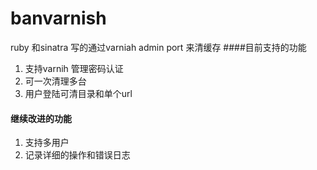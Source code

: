 banvarnish
==========

ruby 和sinatra  写的通过varniah admin port 来清缓存
####目前支持的功能
 1. 支持varnih 管理密码认证
 2. 可一次清理多台
 3. 用户登陆可清目录和单个url

#### 继续改进的功能
 1. 支持多用户
 2. 记录详细的操作和错误日志
 


